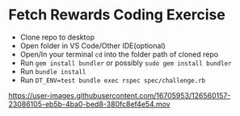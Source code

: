 # Fetch Rewards Coding Exercise

- Clone repo to desktop
- Open folder in VS Code/Other IDE(optional)
- Open/In your terminal `cd` into the folder path of cloned repo
- Run `gem install bundler` or possibly `sudo gem install bundler`
- Run `bundle install`
- Run `DT_ENV=test bundle exec rspec spec/challenge.rb`  

https://user-images.githubusercontent.com/16705953/126560157-23086105-eb5b-4ba0-bed8-380fc8ef4e54.mov
